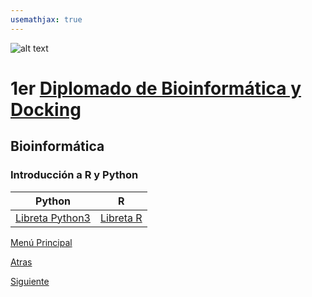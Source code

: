 ```yaml
---
usemathjax: true
---
```

![alt text](https://solariabiodata.com.mx/images/solaria_banner.png "Soluciones de Siguiente Generación")
# 1er [Diplomado de Bioinformática y Docking](./)

## Bioinformática

### Introducción a R y Python


| Python | R |
|--|--|
| [Libreta Python3](https://colab.research.google.com/notebook#create=true&language=python3) | [Libreta R](https://colab.research.google.com/notebook#create=true&language=r) |

[Menú Principal](./)

[Atras](#)

[Siguiente](./#)
